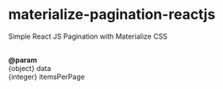 # materialize-pagination-reactjs
Simple React JS Pagination with Materialize CSS <br/><br/>

<b>@param</b> <br/>
{object} data<br/>
{integer} itemsPerPage<br/>

